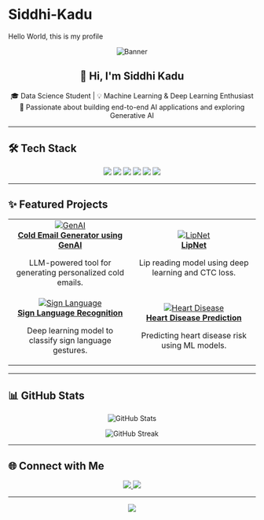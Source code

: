 # Siddhi-Kadu
Hello World, this is my profile
<!-- Profile README.md for Siddhi Kadu -->
<p align="center">
  <img src="https://capsule-render.vercel.app/api?type=waving&color=0:4facfe,100:00f2fe&height=250&section=header&text=Siddhi%20Kadu%20🚀&fontSize=50&fontColor=ffffff" alt="Banner"/>
</p>

<h2 align="center">👋 Hi, I'm Siddhi Kadu</h2>

<p align="center">
  🎓 Data Science Student | 💡 Machine Learning & Deep Learning Enthusiast <br/>
  🌟 Passionate about building end-to-end AI applications and exploring Generative AI
</p>

---

## 🛠️ Tech Stack

<p align="center">
  <img src="https://img.shields.io/badge/Python-3670A0?style=for-the-badge&logo=python&logoColor=ffdd54"/>
  <img src="https://img.shields.io/badge/TensorFlow-FF6F00?style=for-the-badge&logo=tensorflow&logoColor=white"/>
  <img src="https://img.shields.io/badge/PyTorch-EE4C2C?style=for-the-badge&logo=pytorch&logoColor=white"/>
  <img src="https://img.shields.io/badge/Scikit--Learn-F7931E?style=for-the-badge&logo=scikit-learn&logoColor=white"/>
  <img src="https://img.shields.io/badge/Streamlit-FF4B4B?style=for-the-badge&logo=streamlit&logoColor=white"/>
  <img src="https://img.shields.io/badge/SQL-336791?style=for-the-badge&logo=postgresql&logoColor=white"/>
</p>

---

## ✨ Featured Projects

<table>
  <tr>
    <td align="center" width="50%">
      <a href="https://github.com/Sk5704/Cold-Email-Generator-using-Gen-Ai">
        <img src="https://img.icons8.com/color/96/000000/artificial-intelligence.png" alt="GenAI"/>
        <br/>
        <b>Cold Email Generator using GenAI</b>
      </a>
      <p>LLM-powered tool for generating personalized cold emails.</p>
    </td>
    <td align="center" width="50%">
      <a href="https://github.com/Sk5704/LipNet">
        <img src="https://img.icons8.com/color/96/000000/lipstick.png" alt="LipNet"/>
        <br/>
        <b>LipNet</b>
      </a>
      <p>Lip reading model using deep learning and CTC loss.</p>
    </td>
  </tr>
  <tr>
    <td align="center">
      <a href="https://github.com/Sk5704/Sign-Language-DL">
        <img src="https://img.icons8.com/color/96/000000/sign-language.png" alt="Sign Language"/>
        <br/>
        <b>Sign Language Recognition</b>
      </a>
      <p>Deep learning model to classify sign language gestures.</p>
    </td>
    <td align="center">
      <a href="https://github.com/Sk5704/heart-disease-prediction">
        <img src="https://img.icons8.com/color/96/000000/heart-with-pulse.png" alt="Heart Disease"/>
        <br/>
        <b>Heart Disease Prediction</b>
      </a>
      <p>Predicting heart disease risk using ML models.</p>
    </td>
  </tr>
</table>

---

## 📊 GitHub Stats

<p align="center">
  <img src="https://github-readme-stats.vercel.app/api?username=Sk5704&show_icons=true&theme=radical" alt="GitHub Stats"/>
</p>
<p align="center">
  <img src="https://github-readme-streak-stats.herokuapp.com/?user=Sk5704&theme=radical" alt="GitHub Streak"/>
</p>

---

## 🌐 Connect with Me

<p align="center">
  <a href="mailto:siddhikadu5704@gmail.com">
    <img src="https://img.shields.io/badge/Email-D14836?style=for-the-badge&logo=gmail&logoColor=white"/>
  </a>
  <a href="https://www.linkedin.com/in/your-linkedin-profile">
    <img src="https://img.shields.io/badge/LinkedIn-0077B5?style=for-the-badge&logo=linkedin&logoColor=white"/>
  </a>
</p>

---

<p align="center">
  <img src="https://capsule-render.vercel.app/api?type=waving&color=0:00f2fe,100:4facfe&height=150&section=footer"/>
</p>


